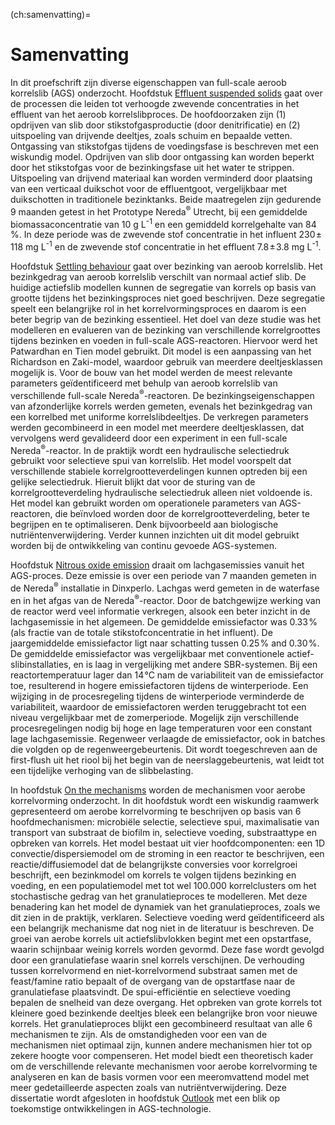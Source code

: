 (ch:samenvatting)=
# Samenvatting

In dit proefschrift zijn diverse eigenschappen van full-scale aeroob korrelslib (AGS) onderzocht. Hoofdstuk [Effluent suspended solids](ch:effluentsuspendedsolids) gaat over de processen die leiden tot verhoogde zwevende concentraties in het effluent van het aeroob korrelslibproces. De hoofdoorzaken zijn (1) opdrijven van slib door stikstofgasproductie (door denitrificatie) en (2) uitspoeling van drijvende deeltjes, zoals schuim en bepaalde vetten. Ontgassing van stikstofgas tijdens de voedingsfase is beschreven met een wiskundig model. Opdrijven van slib door ontgassing kan worden beperkt door het stikstofgas voor de bezinkingsfase uit het water te strippen. Uitspoeling van drijvend materiaal kan worden verminderd door plaatsing van een verticaal duikschot voor de effluentgoot, vergelijkbaar met duikschotten in traditionele bezinktanks. Beide maatregelen zijn gedurende 9 maanden getest in het Prototype Nereda<sup>&#174;</sup> Utrecht, bij een gemiddelde biomassaconcentratie van 10&nbsp;g&nbsp;L<sup>-1</sup> en een gemiddeld korrelgehalte van 84&hairsp;%. In deze periode was de zwevende stof concentratie in het influent 230&hairsp;&#177;&hairsp;118 mg&nbsp;L<sup>-1</sup> en de zwevende stof concentratie in het effluent 7.8&hairsp;&#177;&hairsp;3.8 mg&nbsp;L<sup>-1</sup>.

Hoofdstuk [Settling behaviour](ch:settlingbehavior) gaat over bezinking van aeroob korrelslib. Het bezinkgedrag van aeroob korrelslib verschilt van normaal actief slib. De huidige actiefslib modellen kunnen de segregatie van korrels op basis van grootte tijdens het bezinkingsproces niet goed beschrijven. Deze segregatie speelt een belangrijke rol in het korrelvormingsproces en daarom is een beter begrip van de bezinking essentieel. Het doel van deze studie was het modelleren en evalueren van de bezinking van verschillende korrelgroottes tijdens bezinken en voeden in full-scale AGS-reactoren. Hiervoor werd het Patwardhan en Tien model gebruikt. Dit model is een aanpassing van het Richardson en Zaki-model, waardoor gebruik van meerdere deeltjesklassen mogelijk is. Voor de bouw van het model werden de meest relevante parameters ge&iuml;dentificeerd met behulp van aeroob korrelslib van verschillende full-scale Nereda<sup>&#174;</sup>-reactoren. De bezinkingseigenschappen van afzonderlijke korrels werden gemeten, evenals het bezinkgedrag van een korrelbed met uniforme korrelslibdeeltjes. De verkregen parameters werden gecombineerd in een model met meerdere deeltjesklassen, dat vervolgens werd gevalideerd door een experiment in een full-scale Nereda<sup>&#174;</sup>-reactor. In de praktijk wordt een hydraulische selectiedruk gebruikt voor selectieve spui van korrelslib. Het model voorspelt dat verschillende stabiele korrelgrootteverdelingen kunnen optreden bij een gelijke selectiedruk. Hieruit blijkt dat voor de sturing van de korrelgrootteverdeling hydraulische selectiedruk alleen niet voldoende is. Het model kan gebruikt worden om operationele parameters van AGS-reactoren, die be&iuml;nvloed worden door de korrelgrootteverdeling, beter te begrijpen en te optimaliseren. Denk bijvoorbeeld aan biologische nutri&euml;ntenverwijdering. Verder kunnen inzichten uit dit model gebruikt worden bij de ontwikkeling van continu gevoede AGS-systemen.

Hoofdstuk [Nitrous oxide emission](ch:nitrousoxides) draait om lachgasemissies vanuit het AGS-proces. Deze emissie is over een periode van 7 maanden gemeten in de Nereda<sup>&#174;</sup> installatie in Dinxperlo. Lachgas werd gemeten in de waterfase en in het afgas van de Nereda<sup>&#174;</sup>-reactor. Door de batchgewijze werking van de reactor werd veel informatie verkregen, alsook een beter inzicht in de lachgasemissie in het algemeen. De gemiddelde emissiefactor was 0.33&hairsp;% (als fractie van de totale stikstofconcentratie in het influent). De jaargemiddelde emissiefactor ligt naar schatting tussen 0.25&hairsp;% and 0.30&hairsp;%. De gemiddelde emissiefactor was vergelijkbaar met conventionele actief-slibinstallaties, en is laag in vergelijking met andere SBR-systemen. Bij een reactortemperatuur lager dan 14&hairsp;&deg;C nam de variabiliteit van de emissiefactor toe, resulterend in hogere emissiefactoren tijdens de winterperiode. Een wijziging in de procesregeling tijdens de winterperiode verminderde de variabiliteit, waardoor de emissiefactoren werden teruggebracht tot een niveau vergelijkbaar met de zomerperiode. Mogelijk zijn verschillende procesregelingen nodig bij hoge en lage temperaturen voor een constant lage lachgasemissie. Regenweer verlaagde de emissiefactor, ook in batches die volgden op de regenweergebeurtenis. Dit wordt toegeschreven aan de first-flush uit het riool bij het begin van de neerslaggebeurtenis, wat leidt tot een tijdelijke verhoging van de slibbelasting.

In hoofdstuk [On the mechanisms](ch:mechanisms) worden de mechanismen voor aerobe korrelvorming onderzocht. In dit hoofdstuk wordt een wiskundig raamwerk gepresenteerd om aerobe korrelvorming te beschrijven op basis van 6 hoofdmechanismen: microbi&euml;le selectie, selectieve spui, maximalisatie van transport van substraat de biofilm in, selectieve voeding, substraattype en opbreken van korrels. Het model bestaat uit vier hoofdcomponenten: een 1D convectie/dispersiemodel om de stroming in een reactor te beschrijven, een reactie/diffusiemodel dat de belangrijkste conversies voor korrelgroei beschrijft, een bezinkmodel om korrels te volgen tijdens bezinking en voeding, en een populatiemodel met tot wel 100.000 korrelclusters om het stochastische gedrag van het granulatieproces te modelleren. Met deze benadering kan het model de dynamiek van het granulatieproces, zoals we dit zien in de praktijk, verklaren. Selectieve voeding werd ge&iuml;dentificeerd als een belangrijk mechanisme dat nog niet in de literatuur is beschreven. De groei van aerobe korrels uit actiefslibvlokken begint met een opstartfase, waarin schijnbaar weinig korrels worden gevormd. Deze fase wordt gevolgd door een granulatiefase waarin snel korrels verschijnen. De verhouding tussen korrelvormend en niet-korrelvormend substraat samen met de feast/famine ratio bepaalt of de overgang van de opstartfase naar de granulatiefase plaatsvindt. De spui-effici&euml;ntie en selectieve voeding bepalen de snelheid van deze overgang. Het opbreken van grote korrels tot kleinere goed bezinkende deeltjes bleek een belangrijke bron voor nieuwe korrels. Het granulatieproces blijkt een gecombineerd resultaat van alle 6 mechanismen te zijn. Als de omstandigheden voor een van de mechanismen niet optimaal zijn, kunnen andere mechanismen hier tot op zekere hoogte voor compenseren. Het model biedt een theoretisch kader om de verschillende relevante mechanismen voor aerobe korrelvorming te analyseren en kan de basis vormen voor een meeromvattend model met meer gedetailleerde aspecten zoals van nutri&euml;ntverwijdering.
Deze dissertatie wordt afgesloten in hoofdstuk [Outlook](ch:outlook) met een blik op toekomstige ontwikkelingen in AGS-technologie.
